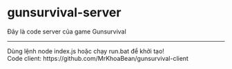 # gunsurvival-server
Đây là code server của game Gunsurvival
<hr>
Dùng lệnh node index.js hoặc chạy run.bat để khởi tạo!
<br>
Code client: https://github.com/MrKhoaBean/gunsurvival-client